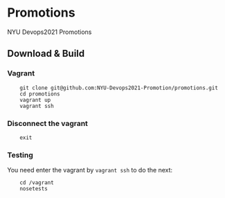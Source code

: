 # Promotions
NYU Devops2021 Promotions
## Download & Build
### Vagrant
```shell
    git clone git@github.com:NYU-Devops2021-Promotion/promotions.git
    cd promotions
    vagrant up
    vagrant ssh
```
### Disconnect the vagrant
```shell
    exit
```
### Testing
You need enter the vagrant by ```vagrant ssh``` to do the next:
```shell
    cd /vagrant
    nosetests
```